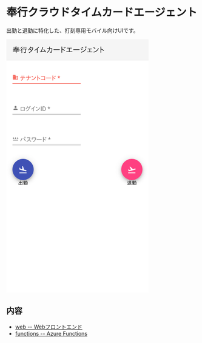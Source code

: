 # 奉行クラウドタイムカードエージェント

出勤と退勤に特化した、打刻専用モバイル向けUIです。

![](./.assets/screenshot-1.png)


## 内容

- [web -- Webフロントエンド](./web/README.md)
- [functions -- Azure Functions](./functions/README.md)

